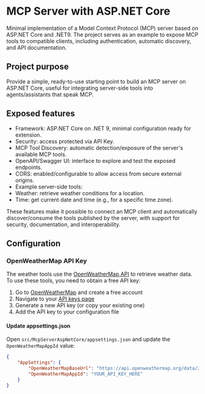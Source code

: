 # MCP Server with ASP.NET Core

Minimal implementation of a Model Context Protocol (MCP) server based on ASP.NET Core and .NET9. The project serves as an example to expose MCP tools to compatible clients, including authentication, automatic discovery, and API documentation.

## Project purpose
Provide a simple, ready-to-use starting point to build an MCP server on ASP.NET Core, useful for integrating server-side tools into agents/assistants that speak MCP.

## Exposed features
- Framework: ASP.NET Core on .NET 9, minimal configuration ready for extension.
- Security: access protected via API Key.
- MCP Tool Discovery: automatic detection/exposure of the server's available MCP tools.
- OpenAPI/Swagger UI: interface to explore and test the exposed endpoints.
- CORS: enabled/configurable to allow access from secure external origins.
- Example server-side tools:
 - Weather: retrieve weather conditions for a location.
 - Time: get current date and time (e.g., for a specific time zone).

These features make it possible to connect an MCP client and automatically discover/consume the tools published by the server, with support for security, documentation, and interoperability.

## Configuration

### OpenWeatherMap API Key

The weather tools use the [OpenWeatherMap API](https://openweathermap.org/api) to retrieve weather data. To use these tools, you need to obtain a free API key:

1. Go to [OpenWeatherMap](https://openweathermap.org/) and create a free account
2. Navigate to your [API keys page](https://home.openweathermap.org/api_keys)
3. Generate a new API key (or copy your existing one)
4. Add the API key to your configuration file

#### Update appsettings.json

Open `src/McpServerAspNetCore/appsettings.json` and update the `OpenWeatherMapAppId` value:

```json
{
    "AppSettings": {
        "OpenWeatherMapBaseUrl": "https://api.openweathermap.org/data/2.5/",
        "OpenWeatherMapAppId": "YOUR_API_KEY_HERE"
    }
}
```
